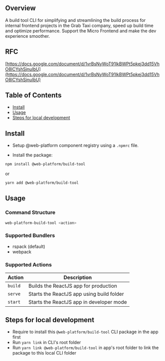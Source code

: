 ## Overview

A build tool CLI for simplifying and streamlining the build process for internal frontend projects in the Grab Taxi company, speed up build time and optimize performance. Support the Micro Frontend and make the dev experience smoother.

## RFC

[https://docs.google.com/document/d/1vrBsNyWoT91lkBWPt5pkej3dd15VhO8lCYshSjnuIbU](https://docs.google.com/document/d/1vrBsNyWoT91lkBWPt5pkej3dd15VhO8lCYshSjnuIbU)

## Table of Contents

- [Install](#install)
- [Usage](#usage)
- [Steps for local development](#steps-for-local-development)

## Install

- Setup @web-platform component registry using a `.npmrc` file.

- Install the package:

```bash
npm install @web-platform/build-tool
```

or

```bash
yarn add @web-platform/build-tool
```

## Usage

### Command Structure

```bash
web-platform-build-tool <action>
```

### Supported Bundlers

- rspack (default)
- webpack

### Supported Actions

| Action  | Description                               |
| ------- | ----------------------------------------- |
| `build` | Builds the ReactJS app for production     |
| `serve` | Starts the ReactJS app using build folder |
| `start` | Starts the ReactJS app in developer mode  |

## Steps for local development

- Require to install this `@web-platform/build-tool` CLI package in the app first
- Run `yarn link` in CLI's root folder
- Run `yarn link @web-platform/build-tool` in app's root folder to link the package to this local CLI folder
